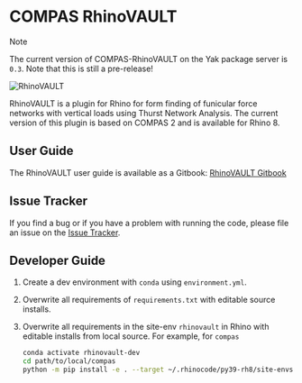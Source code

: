 # COMPAS RhinoVAULT

> [!NOTE]
> The current version of COMPAS-RhinoVAULT on the Yak package server is `0.3`.
> Note that this is still a pre-release!

![RhinoVAULT](compas-RV.jpg)

RhinoVAULT is a plugin for Rhino for form finding of funicular force networks with vertical loads using Thurst Network Analysis. The current version of this plugin is based on COMPAS 2 and is available for Rhino 8.

## User Guide

The RhinoVAULT user guide is available as a Gitbook: [RhinoVAULT Gitbook](https://blockresearchgroup.gitbook.io/compas-rv)

## Issue Tracker

If you find a bug or if you have a problem with running the code, please file an issue on the [Issue Tracker](https://github.com/blockresearchgroup/compas-RV/issues).

## Developer Guide

1. Create a dev environment with `conda` using `environment.yml`.

2. Overwrite all requirements of `requirements.txt` with editable source installs.

3. Overwrite all requirements in the site-env `rhinovault` in Rhino with editable installs from local source.
   For example, for `compas`

    ```bash
    conda activate rhinovault-dev
    cd path/to/local/compas
    python -m pip install -e . --target ~/.rhinocode/py39-rh8/site-envs/rhinovault-828OGCEY
    ```
